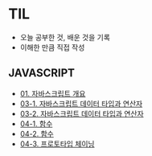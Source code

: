 # TIL

- 오늘 공부한 것, 배운 것을 기록
- 이해한 만큼 직접 작성

## JAVASCRIPT

- [01. 자바스크립트 개요](./Javascript/01_Javascript_Summary.md)
- [03-1. 자바스크립트 데이터 타입과 연산자](./Javascript/03_Javascript_datatype&operators_1.md)
- [03-2. 자바스크립트 데이터 타입과 연산자](./Javascript/03_Javascript_datatype&operators_2.md)
- [04-1. 함수](./Javascript/04_Javascript_function_1.md)
- [04-2. 함수](./Javascript/04_Javascript_function_2.md)
- [04-3. 프로토타입 체이닝](./Javascript/04_Javascript_prototypeChaining.md)
